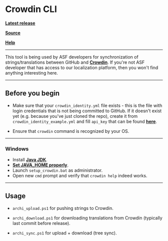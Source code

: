 Crowdin CLI
===================

**[Latest release](https://crowdin.com/downloads/crowdin-cli.zip)**

**[Source](https://github.com/crowdin/crowdin-cli-2)**

**[Help](https://support.crowdin.com/cli-tool/#cli-2)**

---

This tool is being used by ASF developers for synchronization of strings/translations between GitHub and **[Crowdin](https://github.com/JustArchi/ArchiSteamFarm/wiki/Localization)**. If you're not ASF developer that has access to our localization platform, then you won't find anything interesting here.

---

## Before you begin

- Make sure that your `crowdin_identity.yml` file exists - this is the file with login credentials that is not being committed to GitHub. If it doesn't exist yet (e.g. because you've just cloned the repo), create it from `crowdin_identity_example.yml` and fill `api_key` that can be found **[here](http://l10n.asf.justarchi.net/project/archisteamfarm/settings#api)**.

- Ensure that `crowdin` command is recognized by your OS.

---

### Windows

- Install **[Java JDK](http://www.oracle.com/technetwork/java/javase/downloads/index.html)**.
- **[Set JAVA_HOME properly](https://confluence.atlassian.com/doc/setting-the-java_home-variable-in-windows-8895.html)**.
- Launch `setup_crowdin.bat` as administrator.
- Open new `cmd` prompt and verify that `crowdin help` indeed works.

---

## Usage

- `archi_upload.ps1` for pushing strings to Crowdin.

- `archi_download.ps1` for downloading translations from Crowdin (typically last commit before release).

- `archi_sync.ps1` for upload + download (tree sync).
